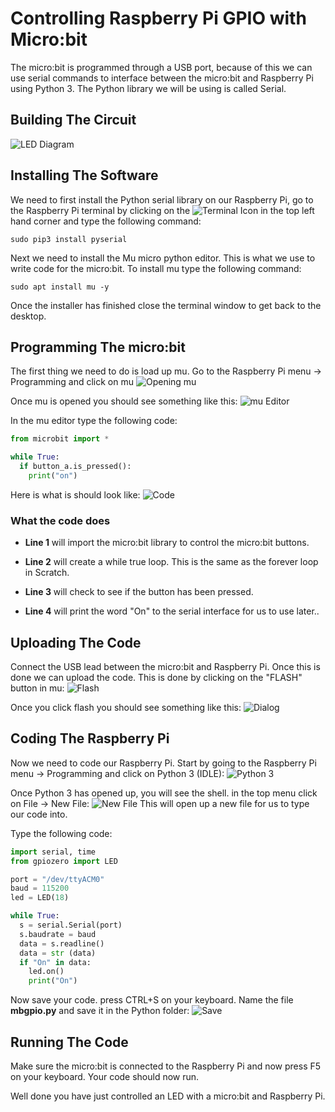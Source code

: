 # Controlling Raspberry Pi GPIO with Micro:bit

The micro:bit is programmed through a USB port, because of this we can use serial commands to interface between the micro:bit and Raspberry Pi using Python 3. The Python library we will be using is called Serial.

## Building The Circuit
![LED Diagram](Images/LED_Diagram.png)

## Installing The Software
We need to first install the Python serial library on our Raspberry Pi, go to the Raspberry Pi terminal by clicking on the ![Terminal](Images/Terminal.png) Icon in the top left hand corner and type the following command:

```
sudo pip3 install pyserial
```

Next we need to install the Mu micro python editor. This is what we use to write code for the micro:bit. To install mu type the following command:

```
sudo apt install mu -y
```

Once the installer has finished close the terminal window to get back to the desktop.

## Programming The micro:bit
The first thing we need to do is load up mu. Go to the Raspberry Pi menu -> Programming and click on mu ![Opening mu](Images/Open_mu.png)

Once mu is opened you should see something like this: ![mu Editor](Images/mu_editor.png)

In the mu editor type the following code:

```Python
from microbit import *

while True:
  if button_a.is_pressed():
    print("on")
```
Here is what is should look like: ![Code](Images/Code.png)

### What the code does
* **Line 1** will import the micro:bit library to control the micro:bit buttons.

* **Line 2** will create a while true loop. This is the same as the forever loop in Scratch.

* **Line 3** will check to see if the button has been pressed.

* **Line 4** will print the word "On" to the serial interface for us to use later..

## Uploading The Code
Connect the USB lead between the micro:bit and Raspberry Pi. Once this is done we can upload the code. This is done by clicking on the "FLASH" button in mu: ![Flash](Images/Flash_Button.png)

Once you click flash you should see something like this: ![Dialog](Images/Dialog.png)

<div class="page-break"></div>

## Coding The Raspberry Pi
Now we need to code our Raspberry Pi. Start by going to the Raspberry Pi menu -> Programming and click on Python 3 (IDLE): ![Python 3](Images/Open_Python3.png)

Once Python 3 has opened up, you will see the shell. in the top menu click on File -> New File: ![New File](Images/New_File.png) This will open up a new file for us to type our code into.

Type the following code:

```Python
import serial, time
from gpiozero import LED

port = "/dev/ttyACM0"
baud = 115200
led = LED(18)

while True:
  s = serial.Serial(port)
  s.baudrate = baud
  data = s.readline()
  data = str (data)
  if "On" in data:
    led.on()
    print("On")
```

Now save your code. press CTRL+S on your keyboard. Name the file **mbgpio.py** and save it in the Python folder: ![Save](Images/Save_Dialog.png)

## Running The Code
Make sure the micro:bit is connected to the Raspberry Pi and now press F5 on your keyboard. Your code should now run.

Well done you have just controlled an LED with a micro:bit and Raspberry Pi.
